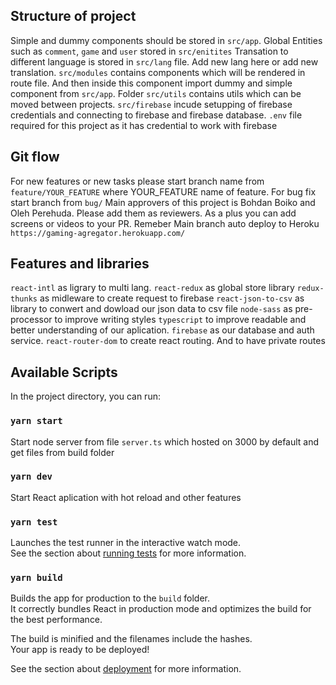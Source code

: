 ## Structure of project

Simple and dummy components should be stored in `src/app`.
Global Entities such as `comment`, `game` and `user` stored in `src/enitites`
Transation to different language is stored in `src/lang` file. Add new lang here or add new translation.
`src/modules` contains components which will be rendered in route file. And then inside this component import dummy and simple component from `src/app`.
Folder `src/utils` contains utils which can be moved between projects.
`src/firebase` incude setupping of firebase credentials and connecting to firebase and firebase database.
`.env` file required for this project as it has credential to work with firebase

## Git flow

For new features or new tasks please start branch name from `feature/YOUR_FEATURE` where YOUR_FEATURE name of feature.
For bug fix start branch from `bug/`
Main approvers of this project is Bohdan Boiko and Oleh Perehuda. Please add them as reviewers.
As a plus you can add screens or videos to your PR.
Remeber Main branch auto deploy to Heroku `https://gaming-agregator.herokuapp.com/`

## Features and libraries

`react-intl` as ligrary to multi lang.
`react-redux` as global store library
`redux-thunks` as midleware to create request to firebase
`react-json-to-csv` as library to conwert and dowload our json data to csv file
`node-sass` as pre-processor to improve writing styles
`typescript` to improve readable and better understanding of our aplication.
`firebase` as our database and auth service.
`react-router-dom` to create react routing. And to have private routes

## Available Scripts

In the project directory, you can run:

### `yarn start`

Start node server from file `server.ts` which hosted on 3000 by default and get files from build folder

### `yarn dev`

Start React aplication with hot reload and other features

### `yarn test`

Launches the test runner in the interactive watch mode.\
See the section about [running tests](https://facebook.github.io/create-react-app/docs/running-tests) for more information.

### `yarn build`

Builds the app for production to the `build` folder.\
It correctly bundles React in production mode and optimizes the build for the best performance.

The build is minified and the filenames include the hashes.\
Your app is ready to be deployed!

See the section about [deployment](https://facebook.github.io/create-react-app/docs/deployment) for more information.
